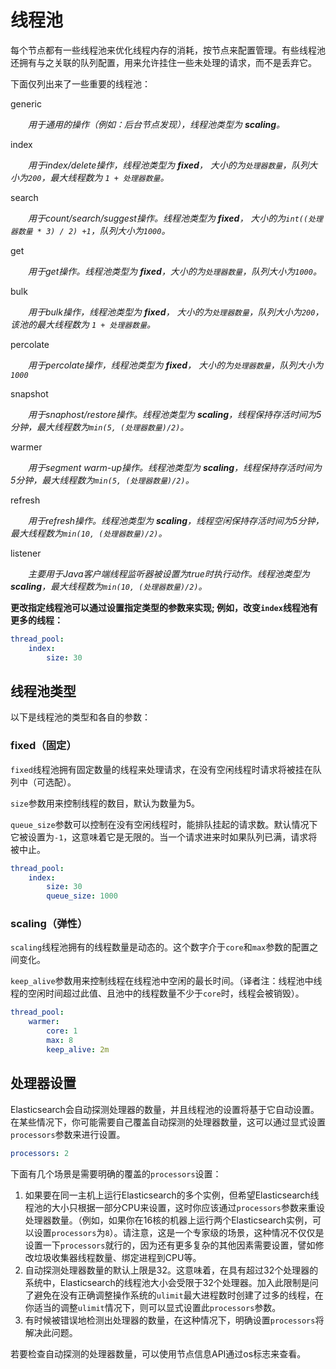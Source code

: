 # 线程池

每个节点都有一些线程池来优化线程内存的消耗，按节点来配置管理。有些线程池还拥有与之关联的队列配置，用来允许挂住一些未处理的请求，而不是丢弃它。

下面仅列出来了一些重要的线程池：

generic

&emsp;&emsp;*用于通用的操作（例如：后台节点发现），线程池类型为 **scaling**。*

index

&emsp;&emsp;*用于index/delete操作，线程池类型为 **fixed**， 大小的为`处理器数量`，队列大小为`200`，最大线程数为 `1 + 处理器数量`。*

search

&emsp;&emsp;*用于count/search/suggest操作。线程池类型为 **fixed**， 大小的为`int((处理器数量 * 3) / 2) +1`，队列大小为`1000`。*

get

&emsp;&emsp;*用于get操作。线程池类型为 **fixed**，大小的为`处理器数量`，队列大小为`1000`。*

bulk

&emsp;&emsp;*用于bulk操作，线程池类型为 **fixed**， 大小的为`处理器数量`，队列大小为`200`，该池的最大线程数为 `1 + 处理器数量`。*

percolate

&emsp;&emsp;*用于percolate操作，线程池类型为 **fixed**， 大小的为`处理器数量`，队列大小为`1000`*

snapshot

&emsp;&emsp;*用于snaphost/restore操作。线程池类型为 **scaling**，线程保持存活时间为5分钟，最大线程数为`min(5, (处理器数量)/2)`。*

warmer

&emsp;&emsp;*用于segment warm-up操作。线程池类型为 **scaling**，线程保持存活时间为5分钟，最大线程数为`min(5, (处理器数量)/2)`。*

refresh

&emsp;&emsp;*用于refresh操作。线程池类型为 **scaling**，线程空闲保持存活时间为5分钟，最大线程数为`min(10, (处理器数量)/2)`。*

listener

&emsp;&emsp;*主要用于Java客户端线程监听器被设置为true时执行动作。线程池类型为 **scaling**，最大线程数为`min(10, (处理器数量)/2)`。*

**更改指定线程池可以通过设置指定类型的参数来实现; 例如，改变`index`线程池有更多的线程：**

```yaml
thread_pool:
    index:
        size: 30
```

## 线程池类型

以下是线程池的类型和各自的参数：

### fixed（固定）

`fixed`线程池拥有固定数量的线程来处理请求，在没有空闲线程时请求将被挂在队列中（可选配）。

`size`参数用来控制线程的数目，默认为数量为5。

`queue_size`参数可以控制在没有空闲线程时，能排队挂起的请求数。默认情况下它被设置为`-1`，这意味着它是无限的。当一个请求进来时如果队列已满，请求将被中止。

```yaml
thread_pool:
    index:
        size: 30
        queue_size: 1000
```

### scaling（弹性）

`scaling`线程池拥有的线程数量是动态的。这个数字介于`core`和`max`参数的配置之间变化。

`keep_alive`参数用来控制线程在线程池中空闲的最长时间。（译者注：线程池中线程的空闲时间超过此值、且池中的线程数量不少于`core`时，线程会被销毁）。

```yaml
thread_pool:
    warmer:
        core: 1
        max: 8
        keep_alive: 2m
```

## 处理器设置

Elasticsearch会自动探测处理器的数量，并且线程池的设置将基于它自动设置。在某些情况下，你可能需要自己覆盖自动探测的处理器数量，这可以通过显式设置`processors`参数来进行设置。

```yaml
processors: 2
```

下面有几个场景是需要明确的覆盖的`processors`设置：

1. 如果要在同一主机上运行Elasticsearch的多个实例，但希望Elasticsearch线程池的大小只根据一部分CPU来设置，这时你应该通过`processors`参数来重设处理器数量。（例如，如果你在16核的机器上运行两个Elasticsearch实例，可以设置`processors`为`8`）。请注意，这是一个专家级的场景，这种情况不仅仅是设置一下`processors`就行的，因为还有更多复杂的其他因素需要设置，譬如修改垃圾收集器线程数量、绑定进程到CPU等。
1. 自动探测处理器数量的默认上限是32。这意味着，在具有超过32个处理器的系统中，Elasticsearch的线程池大小会受限于32个处理器。加入此限制是问了避免在没有正确调整操作系统的`ulimit`最大进程数时创建了过多的线程，在你适当的调整`ulimit`情况下，则可以显式设置此`processors`参数。
1. 有时候被错误地检测出处理器的数量，在这种情况下，明确设置`processors`将解决此问题。

若要检查自动探测的处理器数量，可以使用节点信息API通过os标志来查看。